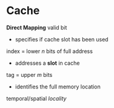 # Cache

**Direct Mapping**
valid bit
- specifies if cache slot has been used

index = lower *n* bits of full address
- addresses a **slot** in cache

tag = upper *m* bits
- identifies the full memory location

temporal/spatial *locality*
